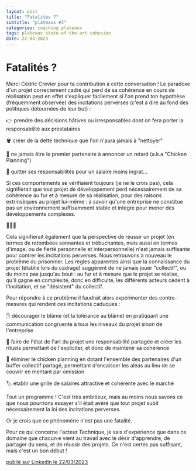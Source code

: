 ```yaml
---
layout: post
title: "Fatalités ?"
subtitle: "plateaux #3"
categories: coaching plateaux
tags: plateaux state-of-the-art cohesion
date: 22-03-2023
---
```

# Fatalités ?

Merci Cédric Crevier pour ta contribution à cette conversation ! Le paradoxe d'un projet correctement cadré qui perd de sa cohérence en cours de réalisation peut en effet s'expliquer facilement si l'on prend ton hypothèse (fréquemment observée) des incitations perverses (c'est à dire au fond des politiques détournées de leur but) :
<!--more-->

👉 prendre des décisions hâtives ou irresponsables dont on fera porter la responsabilité aux prestataires

🪣 créer de la dette technique que l'on n'aura jamais à "nettoyer"

🐔 ne jamais être le premier partenaire à annoncer un retard (a.k.a "Chicken Planning")

🧳 quitter ses responsabilités pour un salaire moins ingrat…

Si ces comportements se vérifiaient toujours (je ne le crois pas), cela signifierait que tout projet de développement perd nécessairement de sa cohérence au fur et à mesure de sa réalisation, pour des raisons extrinsèques au projet lui-même : à savoir qu'une entreprise ne constitue pas un environnement suffisamment stable et intègre pour mener des développements complexes.

🏢🧩🤔

Cela signifierait également que la perspective de réussir un projet (en termes de retombées sonnantes et trébuchantes, mais aussi en termes d'image, ou de fierté personnelle et interpersonnelle) n'est jamais suffisante pour contrer les incitations perverses. Nous retrouvons à nouveau le problème du prisonnier. Les règles apparentes ainsi que la connaissance du projet (établie lors du cadrage) suggèrent de ne jamais jouer "collectif", ou du moins pas jusqu'au bout : au fur et à mesure que le projet se réalise, qu'il gagne en complexité, donc en difficulté, les différents acteurs cèdent à l'incitation, et se "désistent" du collectif.

Pour répondre à ce problème il faudrait alors expérimenter des contre-mesures qui rendent ces incitations caduques :

✋ décourager le blâme (et la tolérance au blâme) en pratiquant une communication congruente à tous les niveaux du projet sinon de l'entreprise

📝 faire de l'état de l'art du projet une responsabilité partagée et créer les rituels permettant de l'expliciter, et donc de maintenir sa cohérence

🍐 éliminer le chicken planning en dotant l'ensemble des partenaires d'un buffer collectif partagé, permettant d'encaisser les aléas au lieu de se couvrir en mentant par omission

🏷 établir une grille de salaires attractive et cohérente avec le marché

Tout un programme ! C'est très ambitieux, mais au moins nous savons ce que nous pourrions essayer s'il était avéré que tout projet subit nécessairement la loi des incitations perverses. 

Or je crois que ce phénomène n'est pas une fatalité.

Pour ce qui concerne l'acteur Technique, je sais d'expérience que dans ce domaine que chacun·e vient au travail avec le désir d'apprendre, de partager du sens, et de réussir des projets. Ce n'est certes pas suffisant, mais c'est un bon début !

[publié sur LinkedIn le 22/03/2023](https://www.linkedin.com/posts/christophe-thibaut-35b4657_dettetechnique-etatdelart-activity-7044202125681152001-DCGq?utm_source=share&utm_medium=member_desktop)
